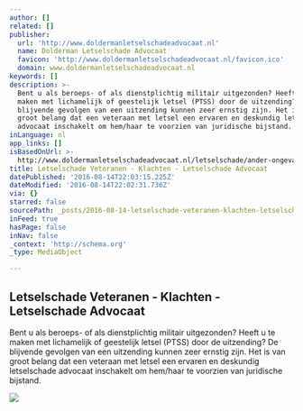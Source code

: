 ```yaml
---
author: []
related: []
publisher:
  url: 'http://www.doldermanletselschadeadvocaat.nl'
  name: Dolderman Letselschade Advocaat
  favicon: 'http://www.doldermanletselschadeadvocaat.nl/favicon.ico'
  domain: www.doldermanletselschadeadvocaat.nl
keywords: []
description: >-
  Bent u als beroeps- of als dienstplichtig militair uitgezonden? Heeft u te
  maken met lichamelijk of geestelijk letsel (PTSS) door de uitzending? De
  blijvende gevolgen van een uitzending kunnen zeer ernstig zijn. Het is van
  groot belang dat een veteraan met letsel een ervaren en deskundig letselschade
  advocaat inschakelt om hem/haar te voorzien van juridische bijstand.
inLanguage: nl
app_links: []
isBasedOnUrl: >-
  http://www.doldermanletselschadeadvocaat.nl/letselschade/ander-ongeval/veteranen/?gclid=CjwKEAjwrcC9BRC2v5rjyvSbhWASJACKkjDzODGFKXUohb2Ti2hywmO1zEJJbiPIYaEL-KjspKY17xoCKbTw_wcB
title: Letselschade Veteranen - Klachten - Letselschade Advocaat
datePublished: '2016-08-14T22:03:15.225Z'
dateModified: '2016-08-14T22:02:31.736Z'
via: {}
starred: false
sourcePath: _posts/2016-08-14-letselschade-veteranen-klachten-letselschade-advocaat.md
inFeed: true
hasPage: false
inNav: false
_context: 'http://schema.org'
_type: MediaObject

---
```

<article style=""><h1>Letselschade Veteranen - Klachten - Letselschade Advocaat</h1><p>Bent u als beroeps- of als dienstplichtig militair uitgezonden? Heeft u te maken met lichamelijk of geestelijk letsel (PTSS) door de uitzending? De blijvende gevolgen van een uitzending kunnen zeer ernstig zijn. Het is van groot belang dat een veteraan met letsel een ervaren en deskundig letselschade advocaat inschakelt om hem/haar te voorzien van juridische bijstand.</p><img src="http://i3.ytimg.com/vi/XtsEfQG5OBw/hqdefault.jpg" /></article>